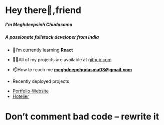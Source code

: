 <h1 >Hey there👋,friend </h1>
 <h5> I'm Meghdeepsinh Chudasama</h5>
<h5>A passionate fullstack developer from India</h5>

- 🌱I’m currently learning **React**

- 👨‍💻All of my projects are available at [github.com](github.com)
- 
  📫How to reach me **meghdeepchudasma03@gmail.com**
-   Recently deployed projects
  * <a href="https://meghdeep-portfolio.vercel.app/#">Portfolio-Website <a/>
  * <a href="https://hotelierrrr.vercel.app//">Hotelier<a/>
 

  <h1>Don’t comment bad code – rewrite it</h1>
  


